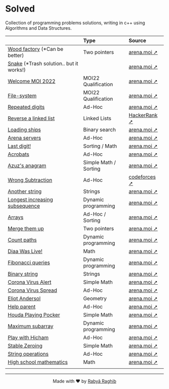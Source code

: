 # Solved

Collection of programming problems solutions, writing in c++ using Algorithms and Data Structures.

|                                                                    | Type                  | Source                                                                      |
| :----------------------------------------------------------------- | :-------------------- | :-------------------------------------------------------------------------- |
| [Wood factory](arena/Wood-factory.cpp) (\*Can be better)           | Two pointers          | [arena.moi ➚](https://arena.moi/problem/round9carpentry)                    |
| [Snake](arena/Snake.cpp) (\*Trash solution.. but it works!)        |                       | [arena.moi ➚](https://arena.moi/problem/round5snake)                    |
| [Welcome MOI 2022](arena/MOI22-Qualification/Welcome-MOI-2022.cpp) | MOI22 Qualification   | [arena.moi ➚](https://arena.moi/problems)                                   |
| [File-system](arena/MOI22-Qualification/File-system.cpp)           | MOI22 Qualification   | [arena.moi ➚](https://arena.moi/problems)                                   |
| [Repeated digits](arena/Repeated-Digits.cpp)                       | Ad-Hoc                | [arena.moi ➚](https://arena.moi/problem/interviewrepeateddig)               |
| [Reverse a linked list](hackerrank/Reverse-linked-list.cpp)        | Linked Lists          | [HackerRank ➚](https://www.hackerrank.com/challenges/reverse-a-linked-list) |
| [Loading ships](arena/Loading-ships.cpp)                           | Binary search         | [arena.moi ➚](https://arena.moi/problem/seed2)                              |
| [Arena servers](arena/MOI21-Practice/Arena-servers.cpp)            | Ad-Hoc                | [arena.moi ➚](https://arena.moi/problem/mdc1arenaservers)                   |
| [Last digit!](arena/MOI21-Practice/Last-digite.cpp)                | Sorting / Math        | [arena.moi ➚](https://arena.moi/problem/gc4lastdigit)                       |
| [Acrobats](arena/MOI21-Practice/Acrobats.cpp)                      | Ad-Hoc                | [arena.moi ➚](https://arena.moi/problem/moij2020acrobat)                    |
| [Azuz's anagram](arena/MOI21-Practice/Azuz-anagram.cpp)            | Simple Math / Sorting | [arena.moi ➚](https://arena.moi/problem/gc4azuzanagram)                     |
| [Wrong Subtraction](codeforces/Wrong-Subtraction.cpp)              | Ad-Hoc                | [codeforces ➚](https://codeforces.com/contest/977/problem/A)                |
| [Another string](arena/Another-string.cpp)                         | Strings               | [arena.moi ➚](https://arena.moi/problem/mcpc18acestring)                    |
| [Longest increasing subsequence](arena/Dplessonlis.cpp)            | Dynamic programming   | [arena.moi ➚](https://arena.moi/problem/dplessonlis)                        |
| [Arrays](arena/Arrays.cpp)                                         | Ad-Hoc / Sorting      | [arena.moi ➚](https://arena.moi/problem/ncc20array)                         |
| [Merge them up](arena/Merge-them-up.cpp)                           | Two pointers          | [arena.moi ➚](https://arena.moi/problem/divmergethemup)                     |
| [Count paths](arena/Count-paths.cpp)                               | Dynamic programming   | [arena.moi ➚](https://arena.moi/problem/dplessoncountpaths)                 |
| [Diaa Was Live!](arena/Diaa-was-live.cpp)                          | Math                  | [arena.moi ➚](https://arena.moi/problem/gc5countdigits)                     |
| [Fibonacci queries](arena/Fibonacci-queries.cpp)                   | Dynamic programming   | [arena.moi ➚](https://arena.moi/problem/dplessonfibo)                       |
| [Binary string](arena/Binary-string.cpp)                           | Strings               | [arena.moi ➚](https://arena.moi/problem/round6binary)                       |
| [Corona Virus Alert](arena/Corona-virus-alert.cpp)                 | Simple Math           | [arena.moi ➚](https://arena.moi/problem/gc5covidalert)                      |
| [Corona Virus Spread](arena/Corona-virus-spread.cpp)               | Ad-Hoc                | [arena.moi ➚](https://arena.moi/problem/gc5covidspread)                     |
| [Eliot Andersol](arena/Eliot-andersol.cpp)                         | Geometry              | [arena.moi ➚](https://arena.moi/problem/mdc1eliotandersol)                  |
| [Help parent](arena/Help-parent.cpp)                               | Ad-Hoc                | [arena.moi ➚](https://arena.moi/problem/ncc20help)                          |
| [Houda Playing Pocker](arena/Houda-playing-pocker.cpp)             | Simple Math           | [arena.moi ➚](https://arena.moi/problem/gc4houdaplayingpock)                |
| [Maximum subarray](arena/Maximum-subarray.cpp)                     | Dynamic programming   | [arena.moi ➚](https://arena.moi/problem/dplessonkadane)                     |
| [Play with Hicham](arena/Play-with-Hicham.cpp)                     | Ad-Hoc                | [arena.moi ➚](https://arena.moi/problem/ncc20hicham)                        |
| [Stable Zeroing](arena/Stable-zeroing.cpp)                         | Simple Math           | [arena.moi ➚](https://arena.moi/problem/gc4stablezeroing)                   |
| [String operations](arena/String-operations.cpp)                   | Ad-Hoc                | [arena.moi ➚](https://arena.moi/problem/round7operations)                   |
| [High school mathematics](arena/HSchool-maths.cpp)                 | Math                  | [arena.moi ➚](https://arena.moi/problem/gc4highschoolmat)                   |
| <img width="440" height="0">                               | <img width="178" height="0">  | <img width="124" height="0"> |

<!-- Last empty row is to ensure each column take the appropriate space --->

---

<p align="center">Made with ❤️ by <a href="https://www.rabraghib.me">Rabyâ Raghib</a></p>
